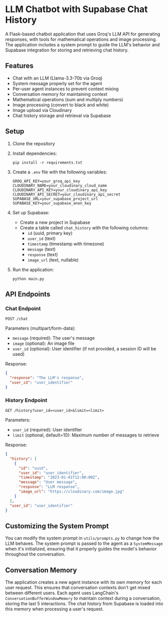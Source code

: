 # LLM Chatbot with Supabase Chat History

A Flask-based chatbot application that uses Groq's LLM API for generating responses, with tools for mathematical operations and image processing. The application includes a system prompt to guide the LLM's behavior and Supabase integration for storing and retrieving chat history.

## Features

- Chat with an LLM (Llama-3.3-70b via Groq)
- System message properly set for the agent
- Per-user agent instances to prevent context mixing
- Conversation memory for maintaining context
- Mathematical operations (sum and multiply numbers)
- Image processing (convert to black and white)
- Image upload via Cloudinary
- Chat history storage and retrieval via Supabase

## Setup

1. Clone the repository
2. Install dependencies:
   ```
   pip install -r requirements.txt
   ```
3. Create a `.env` file with the following variables:
   ```
   GROQ_API_KEY=your_groq_api_key
   CLOUDINARY_NAME=your_cloudinary_cloud_name
   CLOUDINARY_API_KEY=your_cloudinary_api_key
   CLOUDINARY_API_SECRET=your_cloudinary_api_secret
   SUPABASE_URL=your_supabase_project_url
   SUPABASE_KEY=your_supabase_anon_key
   ```

4. Set up Supabase:
   - Create a new project in Supabase
   - Create a table called `chat_history` with the following columns:
     - `id` (uuid, primary key)
     - `user_id` (text)
     - `timestamp` (timestamp with timezone)
     - `message` (text)
     - `response` (text)
     - `image_url` (text, nullable)

5. Run the application:
   ```
   python main.py
   ```

## API Endpoints

### Chat Endpoint

```
POST /chat
```

Parameters (multipart/form-data):
- `message` (required): The user's message
- `image` (optional): An image file
- `user_id` (optional): User identifier (if not provided, a session ID will be used)

Response:
```json
{
  "response": "The LLM's response",
  "user_id": "user_identifier"
}
```

### History Endpoint

```
GET /history?user_id=<user_id>&limit=<limit>
```

Parameters:
- `user_id` (required): User identifier
- `limit` (optional, default=10): Maximum number of messages to retrieve

Response:
```json
{
  "history": [
    {
      "id": "uuid",
      "user_id": "user_identifier",
      "timestamp": "2023-01-01T12:00:00Z",
      "message": "User message",
      "response": "LLM response",
      "image_url": "https://cloudinary.com/image.jpg"
    }
  ],
  "user_id": "user_identifier"
}
```

## Customizing the System Prompt

You can modify the system prompt in `utils/prompts.py` to change how the LLM behaves. The system prompt is passed to the agent as a `SystemMessage` when it's initialized, ensuring that it properly guides the model's behavior throughout the conversation.

## Conversation Memory

The application creates a new agent instance with its own memory for each user request. This ensures that conversation contexts don't get mixed between different users. Each agent uses LangChain's `ConversationBufferWindowMemory` to maintain context during a conversation, storing the last 5 interactions. The chat history from Supabase is loaded into this memory when processing a user's request.